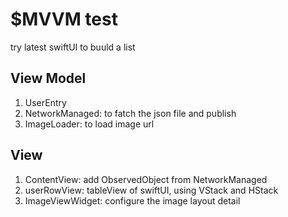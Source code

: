 # $MVVM test
try latest swiftUI to buuld a list
## View Model
1. UserEntry
2. NetworkManaged: to fatch the json file and publish
3. ImageLoader: to load image url

## View
1. ContentView: add ObservedObject from NetworkManaged
2. userRowView: tableView of swiftUI, using VStack and HStack
3. ImageViewWidget: configure the image layout detail

